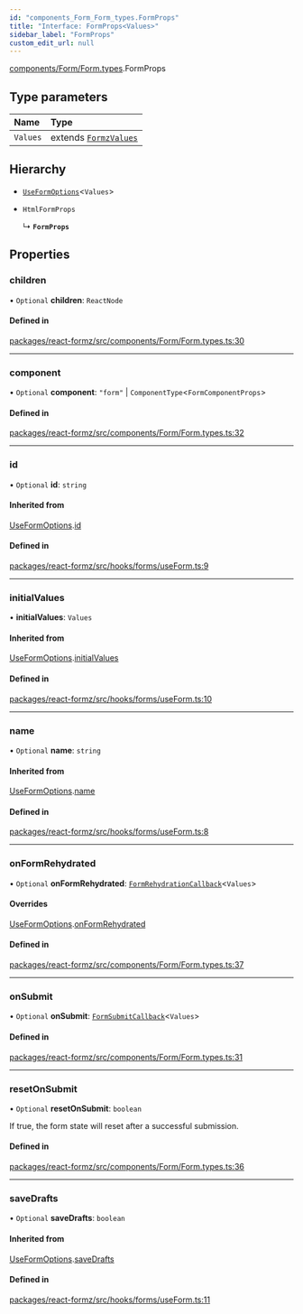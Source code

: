 ```yaml
---
id: "components_Form_Form_types.FormProps"
title: "Interface: FormProps<Values>"
sidebar_label: "FormProps"
custom_edit_url: null
---
```


[components/Form/Form.types](../modules/components_Form_Form_types.md).FormProps

## Type parameters

| Name | Type |
| :------ | :------ |
| `Values` | extends [`FormzValues`](../modules/types_form.md#formzvalues) |

## Hierarchy

- [`UseFormOptions`](hooks_forms_useForm.UseFormOptions.md)<`Values`\>

- `HtmlFormProps`

  ↳ **`FormProps`**

## Properties

### children

• `Optional` **children**: `ReactNode`

#### Defined in

[packages/react-formz/src/components/Form/Form.types.ts:30](https://github.com/ZerryStack/react-formz/blob/1bf2d41/packages/react-formz/src/components/Form/Form.types.ts#L30)

___

### component

• `Optional` **component**: ``"form"`` \| `ComponentType`<`FormComponentProps`\>

#### Defined in

[packages/react-formz/src/components/Form/Form.types.ts:32](https://github.com/ZerryStack/react-formz/blob/1bf2d41/packages/react-formz/src/components/Form/Form.types.ts#L32)

___

### id

• `Optional` **id**: `string`

#### Inherited from

[UseFormOptions](hooks_forms_useForm.UseFormOptions.md).[id](hooks_forms_useForm.UseFormOptions.md#id)

#### Defined in

[packages/react-formz/src/hooks/forms/useForm.ts:9](https://github.com/ZerryStack/react-formz/blob/1bf2d41/packages/react-formz/src/hooks/forms/useForm.ts#L9)

___

### initialValues

• **initialValues**: `Values`

#### Inherited from

[UseFormOptions](hooks_forms_useForm.UseFormOptions.md).[initialValues](hooks_forms_useForm.UseFormOptions.md#initialvalues)

#### Defined in

[packages/react-formz/src/hooks/forms/useForm.ts:10](https://github.com/ZerryStack/react-formz/blob/1bf2d41/packages/react-formz/src/hooks/forms/useForm.ts#L10)

___

### name

• `Optional` **name**: `string`

#### Inherited from

[UseFormOptions](hooks_forms_useForm.UseFormOptions.md).[name](hooks_forms_useForm.UseFormOptions.md#name)

#### Defined in

[packages/react-formz/src/hooks/forms/useForm.ts:8](https://github.com/ZerryStack/react-formz/blob/1bf2d41/packages/react-formz/src/hooks/forms/useForm.ts#L8)

___

### onFormRehydrated

• `Optional` **onFormRehydrated**: [`FormRehydrationCallback`](../modules/types_form.md#formrehydrationcallback)<`Values`\>

#### Overrides

[UseFormOptions](hooks_forms_useForm.UseFormOptions.md).[onFormRehydrated](hooks_forms_useForm.UseFormOptions.md#onformrehydrated)

#### Defined in

[packages/react-formz/src/components/Form/Form.types.ts:37](https://github.com/ZerryStack/react-formz/blob/1bf2d41/packages/react-formz/src/components/Form/Form.types.ts#L37)

___

### onSubmit

• `Optional` **onSubmit**: [`FormSubmitCallback`](../modules/types_form.md#formsubmitcallback)<`Values`\>

#### Defined in

[packages/react-formz/src/components/Form/Form.types.ts:31](https://github.com/ZerryStack/react-formz/blob/1bf2d41/packages/react-formz/src/components/Form/Form.types.ts#L31)

___

### resetOnSubmit

• `Optional` **resetOnSubmit**: `boolean`

If true, the form state will reset after a successful submission.

#### Defined in

[packages/react-formz/src/components/Form/Form.types.ts:36](https://github.com/ZerryStack/react-formz/blob/1bf2d41/packages/react-formz/src/components/Form/Form.types.ts#L36)

___

### saveDrafts

• `Optional` **saveDrafts**: `boolean`

#### Inherited from

[UseFormOptions](hooks_forms_useForm.UseFormOptions.md).[saveDrafts](hooks_forms_useForm.UseFormOptions.md#savedrafts)

#### Defined in

[packages/react-formz/src/hooks/forms/useForm.ts:11](https://github.com/ZerryStack/react-formz/blob/1bf2d41/packages/react-formz/src/hooks/forms/useForm.ts#L11)
